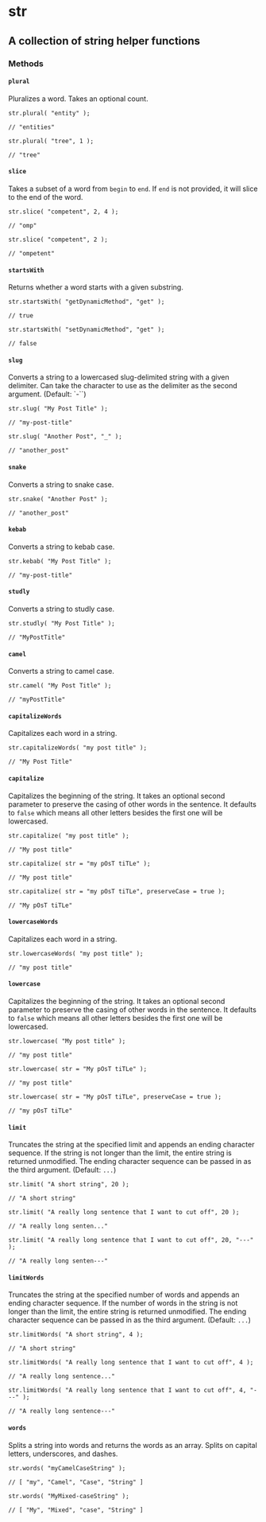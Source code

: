 # str

## A collection of string helper functions

### Methods

#### `plural`

Pluralizes a word. Takes an optional count.

```
str.plural( "entity" );

// "entities"

str.plural( "tree", 1 );

// "tree"
```

#### `slice`

Takes a subset of a word from `begin` to `end`.  If `end` is not provided, it will slice to the end of the word.

```
str.slice( "competent", 2, 4 );

// "omp"

str.slice( "competent", 2 );

// "ompetent"
```

#### `startsWith`

Returns whether a word starts with a given substring.

```
str.startsWith( "getDynamicMethod", "get" );

// true

str.startsWith( "setDynamicMethod", "get" );

// false
```

#### `slug`

Converts a string to a lowercased slug-delimited string with a given delimiter.
Can take the character to use as the delimiter as the second argument. (Default: `-``)

```
str.slug( "My Post Title" );

// "my-post-title"

str.slug( "Another Post", "_" );

// "another_post"
```

#### `snake`

Converts a string to snake case.

```
str.snake( "Another Post" );

// "another_post"
```

#### `kebab`

Converts a string to kebab case.

```
str.kebab( "My Post Title" );

// "my-post-title"
```

#### `studly`

Converts a string to studly case.

```
str.studly( "My Post Title" );

// "MyPostTitle"
```

#### `camel`

Converts a string to camel case.

```
str.camel( "My Post Title" );

// "myPostTitle"
```

#### `capitalizeWords`

Capitalizes each word in a string.

```
str.capitalizeWords( "my post title" );

// "My Post Title"
```

#### `capitalize`

Capitalizes the beginning of the string.
It takes an optional second parameter to preserve the casing of other words in the sentence.
It defaults to `false` which means all other letters besides the first one will be lowercased.

```
str.capitalize( "my post title" );

// "My post title"

str.capitalize( str = "my pOsT tiTLe" );

// "My post title"

str.capitalize( str = "my pOsT tiTLe", preserveCase = true );

// "My pOsT tiTLe"
```

#### `lowercaseWords`

Capitalizes each word in a string.

```
str.lowercaseWords( "my post title" );

// "my post title"
```

#### `lowercase`

Capitalizes the beginning of the string.
It takes an optional second parameter to preserve the casing of other words in the sentence.
It defaults to `false` which means all other letters besides the first one will be lowercased.

```
str.lowercase( "My post title" );

// "my post title"

str.lowercase( str = "My pOsT tiTLe" );

// "my post title"

str.lowercase( str = "My pOsT tiTLe", preserveCase = true );

// "my pOsT tiTLe"
```

#### `limit`

Truncates the string at the specified limit and appends an ending character sequence.
If the string is not longer than the limit, the entire string is returned unmodified.
The ending character sequence can be passed in as the third argument. (Default: `...`)

```
str.limit( "A short string", 20 );

// "A short string"

str.limit( "A really long sentence that I want to cut off", 20 );

// "A really long senten..."

str.limit( "A really long sentence that I want to cut off", 20, "---" );

// "A really long senten---"
```

#### `limitWords`

Truncates the string at the specified number of words and appends an ending character sequence.
If the number of words in the string is not longer than the limit, the entire string is returned unmodified.
The ending character sequence can be passed in as the third argument. (Default: `...`)

```
str.limitWords( "A short string", 4 );

// "A short string"

str.limitWords( "A really long sentence that I want to cut off", 4 );

// "A really long sentence..."

str.limitWords( "A really long sentence that I want to cut off", 4, "---" );

// "A really long sentence---"
```

#### `words`

Splits a string into words and returns the words as an array.
Splits on capital letters, underscores, and dashes.

```
str.words( "myCamelCaseString" );

// [ "my", "Camel", "Case", "String" ]

str.words( "MyMixed-caseString" );

// [ "My", "Mixed", "case", "String" ]
```
